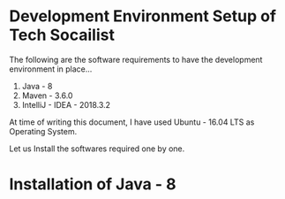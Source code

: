 # Development Environment Setup of Tech Socailist

The following are the software requirements to have the development environment in place...

1. Java - 8
2. Maven - 3.6.0
3. IntelliJ - IDEA - 2018.3.2


At time of writing this document, I have used Ubuntu - 16.04 LTS as Operating System.


Let us Install the softwares required one by one.

# Installation of Java - 8



